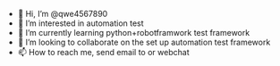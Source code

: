 - 👋 Hi, I’m @qwe4567890
- 👀 I’m interested in automation test
- 🌱 I’m currently learning python+robotframwork test framework
- 💞️ I’m looking to collaborate on the set up automation test framework
- 📫 How to reach me, send email to or webchat

<!---
qwe4567890/qwe4567890 is a ✨ special ✨ repository because its `README.md` (this file) appears on your GitHub profile.
You can click the Preview link to take a look at your changes.
--->
